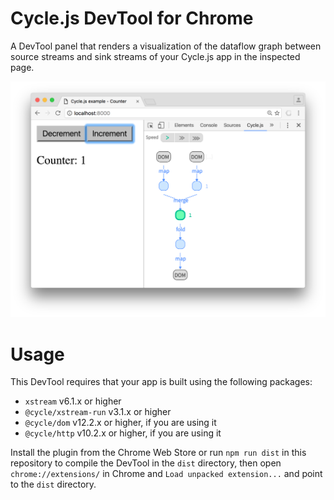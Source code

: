 # Cycle.js DevTool for Chrome

A DevTool panel that renders a visualization of the dataflow graph between source streams and sink streams of your Cycle.js app in the inspected page.

![Demonstration](./example.png)

# Usage

This DevTool requires that your app is built using the following packages:

- `xstream` v6.1.x or higher
- `@cycle/xstream-run` v3.1.x or higher
- `@cycle/dom` v12.2.x or higher, if you are using it
- `@cycle/http` v10.2.x or higher, if you are using it

Install the plugin from the Chrome Web Store or run `npm run dist` in this repository to compile the DevTool in the `dist` directory, then open `chrome://extensions/` in Chrome and `Load unpacked extension...` and point to the `dist` directory.
